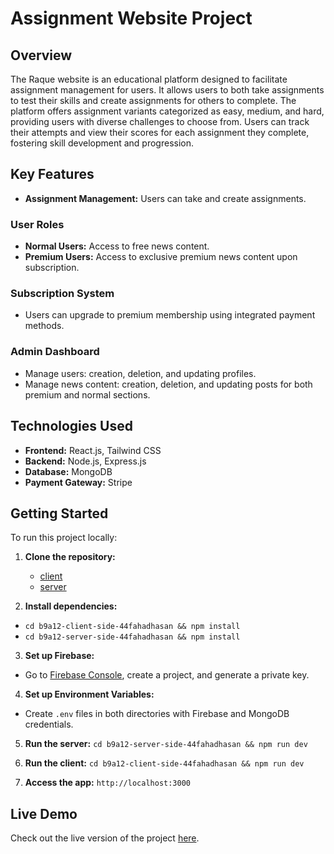 # Assignment Website Project

## Overview
The Raque website is an educational platform designed to facilitate assignment management for users. It allows users to both take assignments to test their skills and create assignments for others to complete. The platform offers assignment variants categorized as easy, medium, and hard, providing users with diverse challenges to choose from. Users can track their attempts and view their scores for each assignment they complete, fostering skill development and progression.

## Key Features


- **Assignment Management:** Users can take and create assignments.

### User Roles
- **Normal Users:** Access to free news content.
- **Premium Users:** Access to exclusive premium news content upon subscription.

### Subscription System
- Users can upgrade to premium membership using integrated payment methods.

### Admin Dashboard
- Manage users: creation, deletion, and updating profiles.
- Manage news content: creation, deletion, and updating posts for both premium and normal sections.

## Technologies Used
- **Frontend:** React.js, Tailwind CSS
- **Backend:** Node.js, Express.js
- **Database:** MongoDB
- **Payment Gateway:** Stripe

## Getting Started

To run this project locally:

1. **Clone the repository:**
   - [client](https://github.com/44fahadhasan/b9a12-client-side-44fahadhasan)
   - [server](https://github.com/44fahadhasan/b9a12-server-side-44fahadhasan)

3. **Install dependencies:**
- `cd b9a12-client-side-44fahadhasan && npm install`
- `cd b9a12-server-side-44fahadhasan && npm install`

3. **Set up Firebase:**
- Go to [Firebase Console](https://console.firebase.google.com/), create a project, and generate a private key.

4. **Set up Environment Variables:**
- Create `.env` files in both directories with Firebase and MongoDB credentials.

5. **Run the server:**
   `cd b9a12-server-side-44fahadhasan && npm run dev`

7. **Run the client:**
   `cd b9a12-client-side-44fahadhasan && npm run dev`

9. **Access the app:**
  `http://localhost:3000`

## Live Demo
Check out the live version of the project [here](https://b9a12-client-side-44fahadhasan.netlify.app).

